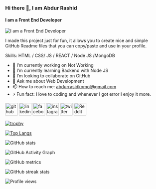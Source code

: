 ### Hi there 👋, I am Abdur Rashid
#### I am a Front End Developer
![I am a Front End Developer](https://scontent.fdac138-1.fna.fbcdn.net/v/t39.30808-1/283040421_2965207523770624_2537683768815793951_n.jpg?stp=dst-jpg_p160x160&_nc_cat=102&ccb=1-7&_nc_sid=7206a8&_nc_ohc=X8vDw66Ml6YAX8fdh_s&_nc_ht=scontent.fdac138-1.fna&oh=00_AT-ZnKPwxNtESnEOxUnN50Qp814kqdBd13av_X-kyAZztQ&oe=62A01CE3)

I made this project just for fun, it allows you to create nice and simple GitHub Readme files that you can copy/paste and use in your profile.

Skills: HTML / CSS/ JS / REACT /  Node JS /MongoDB

- 🔭 I’m currently working on Not Working 
- 🌱 I’m currently learning  Backend with Node JS  
- 👯 I’m looking to collaborate on GitHub 
- 💬 Ask me about Web Development 
- 📫 How to reach me: abdurrasidkomol@gmail.com 
- ⚡ Fun fact: I love to coding and whenever I got error I enjoy it more. 


[<img src='https://cdn.jsdelivr.net/npm/simple-icons@3.0.1/icons/github.svg' alt='github' height='40'>](https://github.com/https://github.com/ARKOMOL)  [<img src='https://cdn.jsdelivr.net/npm/simple-icons@3.0.1/icons/linkedin.svg' alt='linkedin' height='40'>](https://www.linkedin.com/in/https://www.linkedin.com/in/abdurrashid77//)  [<img src='https://cdn.jsdelivr.net/npm/simple-icons@3.0.1/icons/facebook.svg' alt='facebook' height='40'>](https://www.facebook.com/https://www.facebook.com/abdurRashidKomol77)  [<img src='https://cdn.jsdelivr.net/npm/simple-icons@3.0.1/icons/instagram.svg' alt='instagram' height='40'>](https://www.instagram.com/https://www.instagram.com/abdur_rashid77//)  [<img src='https://cdn.jsdelivr.net/npm/simple-icons@3.0.1/icons/twitter.svg' alt='twitter' height='40'>](https://twitter.com/https://twitter.com/abdur_Rashid77)  [<img src='https://cdn.jsdelivr.net/npm/simple-icons@3.0.1/icons/reddit.svg' alt='Reddit' height='40'>](https://www.reddit.com/user/https://www.reddit.com/user/abdurRashid77)  

[![trophy](https://github-profile-trophy.vercel.app/?username=https://github.com/ARKOMOL)](https://github.com/ryo-ma/github-profile-trophy)

[![Top Langs](https://github-readme-stats.vercel.app/api/top-langs/?username=https://github.com/ARKOMOL)](https://github.com/anuraghazra/github-readme-stats)

![GitHub stats](https://github-readme-stats.vercel.app/api?username=https://github.com/ARKOMOL&show_icons=true&count_private=true)  

![GitHub Activity Graph](https://activity-graph.herokuapp.com/graph?username=https://github.com/ARKOMOL)  

![GitHub metrics](https://metrics.lecoq.io/https://github.com/ARKOMOL)  

![GitHub streak stats](https://github-readme-streak-stats.herokuapp.com/?user=https://github.com/ARKOMOL)  

![Profile views](https://gpvc.arturio.dev/https://github.com/ARKOMOL)  
